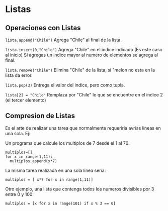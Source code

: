 # Listas
## Operaciones con Listas

`lista.append("Chile")` Agrega "Chile" al final de la lista.

`lista.insert(0,"Chile")` Agrega "Chile" en el indice indicado (Es este caso al inicio)
                          Si agregas un indice mayor al numero de elementos se agrega al final.

`lista.remove("Chile")` Elimina "Chile" de la lista, si "melon no esta en la lista da error.

`lista.pop(3)` Entrega el valor del indice, pero como tupla.

`lista[2] = "Chile"` Remplaza por "Chile" lo que se encuentre en el indice 2 (el tercer elemento)

## Compresion de Listas
Es el arte de realizar una tarea que normalmente requeriria avrias lineas en una sola. Ej:

Un programa que calcule los multiplos de 7 desde el 1 al 70.

```
multiplos=[]
for x in range(1,11):
  multiplos.append(x*7)
```

La misma tarea realizada en una sola linea seria:

```
multiplos = [ x*7 for x in range(1,11)]
```

Otro ejemplo, una lista que contenga todos los numeros divisibles por 3 entre 0 y 100:

```
multiplos = [x for x in range(101) if x % 3 == 0]
```


